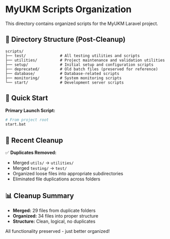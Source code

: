 # MyUKM Scripts Organization

This directory contains organized scripts for the MyUKM Laravel project.

## 📁 Directory Structure (Post-Cleanup)

```
scripts/
├── test/               # All testing utilities and scripts
├── utilities/          # Project maintenance and validation utilities  
├── setup/              # Initial setup and configuration scripts
├── deprecated/         # Old batch files (preserved for reference)
├── database/           # Database-related scripts
├── monitoring/         # System monitoring scripts
└── start/              # Development server scripts
```

## 🚀 Quick Start

**Primary Launch Script:**
```bash
# From project root
start.bat
```

## 🧹 Recent Cleanup

✅ **Duplicates Removed:**
- Merged `utils/` → `utilities/`
- Merged `testing/` → `test/`  
- Organized loose files into appropriate subdirectories
- Eliminated file duplications across folders

## 📊 Cleanup Summary

- **Merged:** 29 files from duplicate folders
- **Organized:** 34 files into proper structure  
- **Structure:** Clean, logical, no duplicates

All functionality preserved - just better organized!
